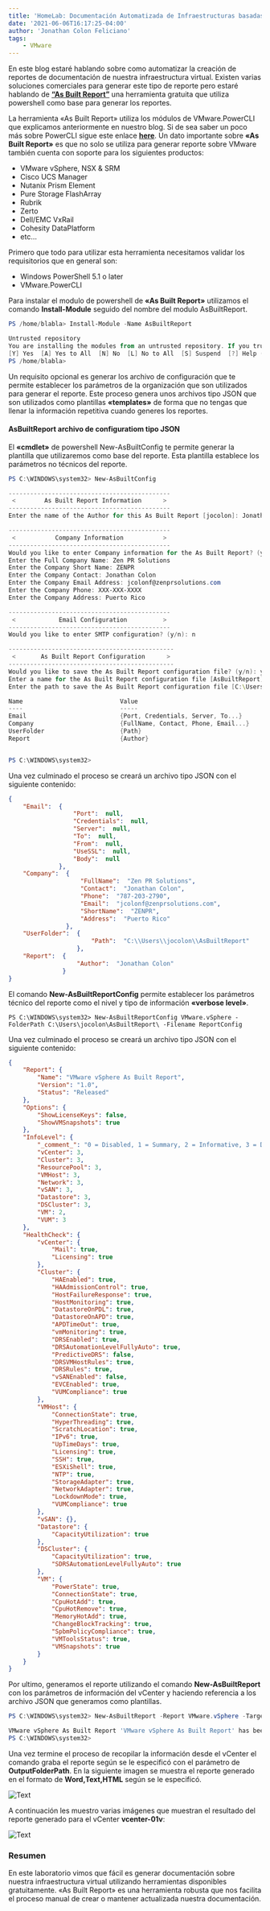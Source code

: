 ```yaml
---
title: 'HomeLab: Documentación Automatizada de Infraestructuras basadas en VMware'
date: '2021-06-06T16:17:25-04:00'
author: 'Jonathan Colon Feliciano'
tags:
    - VMware
---
```


En este blog estaré hablando sobre como automatizar la creación de reportes de documentación de nuestra infraestructura virtual. Existen varias soluciones comerciales para generar este tipo de reporte pero estaré hablando de [**“As Built Report”**](https://www.asbuiltreport.com/) una herramienta gratuita que utiliza powershell como base para generar los reportes.

La herramienta «As Built Report» utiliza los módulos de VMware.PowerCLI que explicamos anteriormente en nuestro blog. Si de sea saber un poco más sobre PowerCLI sigue este enlace [**here**](http://192.168.7.40/2021/06/05/how-to-install-and-use-powercli-on-archlinux/). Un dato importante sobre **«As Built Report»** es que no solo se utiliza para generar reporte sobre VMware también cuenta con soporte para los siguientes productos:

- VMware vSphere, NSX & SRM
- Cisco UCS Manager
- Nutanix Prism Element
- Pure Storage FlashArray
- Rubrik
- Zerto
- Dell/EMC VxRail
- Cohesity DataPlatform
- etc…

Primero que todo para utilizar esta herramienta necesitamos validar los requisitorios que en general son:

- Windows PowerShell 5.1 o later
- VMware.PowerCLI

Para instalar el modulo de powershell de **«As Built Report»** utilizamos el comando **Install-Module** seguido del nombre del modulo AsBuiltReport.

```powershell
PS /home/blabla> Install-Module -Name AsBuiltReport

Untrusted repository
You are installing the modules from an untrusted repository. If you trust this repository, change its InstallationPolicy value by running the Set-PSRepository cmdlet. Are you sure you want to install the modules from 'PSGallery'?
[Y] Yes  [A] Yes to All  [N] No  [L] No to All  [S] Suspend  [?] Help (default is "N"): A
PS /home/blabla>   
```

Un requisito opcional es generar los archivo de configuración que te permite establecer los parámetros de la organización que son utilizados para generar el reporte. Este proceso genera unos archivos tipo JSON que son utilizados como plantillas **«templates»** de forma que no tengas que llenar la información repetitiva cuando generes los reportes.

#### AsBuiltReport archivo de configuratiom tipo JSON

El **«cmdlet»** de powershell New-AsBuiltConfig te permite generar la plantilla que utilizaremos como base del reporte. Esta plantilla establece los parámetros no técnicos del reporte.

```powershell
PS C:\WINDOWS\system32> New-AsBuiltConfig

---------------------------------------------
 <        As Built Report Information      >
---------------------------------------------
Enter the name of the Author for this As Built Report [jocolon]: Jonathan Colon
```

```powershell
---------------------------------------------
 <           Company Information           >
---------------------------------------------
Would you like to enter Company information for the As Built Report? (y/n): y
Enter the Full Company Name: Zen PR Solutions
Enter the Company Short Name: ZENPR
Enter the Company Contact: Jonathan Colon
Enter the Company Email Address: jcolonf@zenprsolutions.com
Enter the Company Phone: XXX-XXX-XXXX
Enter the Company Address: Puerto Rico
```

```powershell
---------------------------------------------
 <            Email Configuration          >
---------------------------------------------
Would you like to enter SMTP configuration? (y/n): n
```

```powershell
----------------------------------------------
 <       As Built Report Configuration      >
----------------------------------------------
Would you like to save the As Built Report configuration file? (y/n): y
Enter a name for the As Built Report configuration file [AsBuiltReport]: HomeLab VMware Report
Enter the path to save the As Built Report configuration file [C:\Users\jocolon\AsBuiltReport]:

Name                           Value
----                           -----
Email                          {Port, Credentials, Server, To...}
Company                        {FullName, Contact, Phone, Email...}
UserFolder                     {Path}
Report                         {Author}


PS C:\WINDOWS\system32>

```

Una vez culminado el proceso se creará un archivo tipo JSON con el siguiente contenido:

```json
{
    "Email":  {
                  "Port":  null,
                  "Credentials":  null,
                  "Server":  null,
                  "To":  null,
                  "From":  null,
                  "UseSSL":  null,
                  "Body":  null
              },
    "Company":  {
                    "FullName":  "Zen PR Solutions",
                    "Contact":  "Jonathan Colon",
                    "Phone":  "787-203-2790",
                    "Email":  "jcolonf@zenprsolutions.com",
                    "ShortName":  "ZENPR",
                    "Address":  "Puerto Rico"
                },
    "UserFolder":  {
                       "Path":  "C:\\Users\\jocolon\\AsBuiltReport"
                   },
    "Report":  {
                   "Author":  "Jonathan Colon"
               }
}
```

El comando **New-AsBuiltReportConfig** permite establecer los parámetros técnico del reporte como el nivel y tipo de información **«verbose level»**.

```batch
PS C:\WINDOWS\system32> New-AsBuiltReportConfig VMware.vSphere -FolderPath C:\Users\jocolon\AsBuiltReport\ -Filename ReportConfig

```

Una vez culminado el proceso se creará un archivo tipo JSON con el siguiente contenido:

```json
{
    "Report": {
        "Name": "VMware vSphere As Built Report",
        "Version": "1.0",
        "Status": "Released"
    },
    "Options": {
        "ShowLicenseKeys": false,
        "ShowVMSnapshots": true
    },
    "InfoLevel": {
        "_comment_": "0 = Disabled, 1 = Summary, 2 = Informative, 3 = Detailed, 4 = Adv Detailed, 5 = Comprehensive",
        "vCenter": 3,
        "Cluster": 3,
        "ResourcePool": 3,
        "VMHost": 3,
        "Network": 3,
        "vSAN": 3,
        "Datastore": 3,
        "DSCluster": 3,
        "VM": 2,
        "VUM": 3
    },
    "HealthCheck": {
        "vCenter": {
            "Mail": true,
            "Licensing": true
        },
        "Cluster": {
            "HAEnabled": true,
            "HAAdmissionControl": true,
            "HostFailureResponse": true,
            "HostMonitoring": true,
            "DatastoreOnPDL": true,
            "DatastoreOnAPD": true,
            "APDTimeOut": true,
            "vmMonitoring": true,
            "DRSEnabled": true,
            "DRSAutomationLevelFullyAuto": true,
            "PredictiveDRS": false,
            "DRSVMHostRules": true,
            "DRSRules": true,
            "vSANEnabled": false,
            "EVCEnabled": true,
            "VUMCompliance": true
        },
        "VMHost": {
            "ConnectionState": true,
            "HyperThreading": true,
            "ScratchLocation": true,
            "IPv6": true,
            "UpTimeDays": true,
            "Licensing": true,
            "SSH": true,
            "ESXiShell": true,
            "NTP": true,
            "StorageAdapter": true,
            "NetworkAdapter": true,
            "LockdownMode": true,
            "VUMCompliance": true
        },
        "vSAN": {},
        "Datastore": {
            "CapacityUtilization": true
        },
        "DSCluster": {
            "CapacityUtilization": true,
            "SDRSAutomationLevelFullyAuto": true
        },
        "VM": {
            "PowerState": true,
            "ConnectionState": true,
            "CpuHotAdd": true,
            "CpuHotRemove": true,
            "MemoryHotAdd": true,
            "ChangeBlockTracking": true,
            "SpbmPolicyCompliance": true,
            "VMToolsStatus": true,
            "VMSnapshots": true
        }
    }
}
```

Por ultimo, generamos el reporte utilizando el comando **New-AsBuiltReport** con los parámetros de información del vCenter y haciendo referencia a los archivo JSON que generamos como plantillas.

```powershell
PS C:\WINDOWS\system32> New-AsBuiltReport -Report VMware.vSphere -Target vcenter-01v.zenprsolutions.local -Username administrator@vsphere.local -Password XXXXX -Format Word,Text,HTML -OutputFolderPath 'C:\Users\jocolon\OneDrive\Desktop\' -EnableHealthCheck -AsBuiltConfigFilePath 'HomeLab VMware Report.json' -ReportConfigFilePath 'ReportConfig.json'

VMware vSphere As Built Report 'VMware vSphere As Built Report' has been saved to 'C:\Users\jocolon\OneDrive\Desktop\'.
PS C:\WINDOWS\system32>
```

Una vez termine el proceso de recopilar la información desde el vCenter el comando graba el reporte según se le especificó con el parámetro de **OutputFolderPath**. En la siguiente imagen se muestra el reporte generado en el formato de **Word,Text,HTML** según se le especificó.

![Text](/img/2021-06-06_13-57.webp#center)

A continuación les muestro varias imágenes que muestran el resultado del reporte generado para el vCenter **vcenter-01v**:

![Text](/img/asbuiltreport-vsphere.webp#center)

### Resumen

En este laboratorio vimos que fácil es generar documentación sobre nuestra infraestructura virtual utilizando herramientas disponibles gratuitamente. «As Built Report» es una herramienta robusta que nos facilita el proceso manual de crear o mantener actualizada nuestra documentación.
